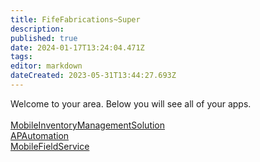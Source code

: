 ```yaml
---
title: FifeFabrications~Super
description: 
published: true
date: 2024-01-17T13:24:04.471Z
tags: 
editor: markdown
dateCreated: 2023-05-31T13:44:27.693Z
---
```


Welcome to your area. Below you will see all of your apps.<br><br>[MobileInventoryManagementSolution](/Apps/MIMS/MobileInventoryManagementSolution)<br>[APAutomation](/Apps/APAutomation)<br>[MobileFieldService](/Apps/MobileFieldService)<br>